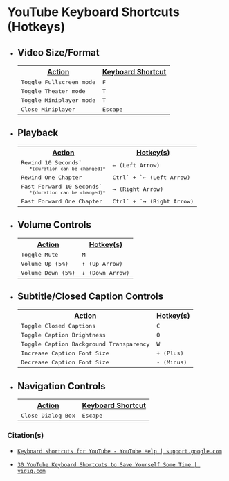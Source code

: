 <!-- ------------------------------ -->
<!-- https://github.com/mcavallo-git/Coding/blob/main/hotkeys/youtube-hotkeys.md -->
<!-- ------------------------------ -->

# YouTube Keyboard Shortcuts (Hotkeys)

<!-- ------------------------------ -->

- ## Video Size/Format
  <table>
    <tr>
      <th><u>Action</u></th>
      <th><u>Keyboard Shortcut</u></th>
    </tr>
    <tr>
      <td><kbd>Toggle Fullscreen mode</kbd></td>
      <td><kbd>F</kbd></td>
    </tr>
    <tr>
      <td><kbd>Toggle Theater mode</kbd></td>
      <td><kbd>T</kbd></td>
    </tr>
    <tr>
      <td><kbd>Toggle Miniplayer mode</kbd></td>
      <td><kbd>T</kbd></td>
    </tr>
    <tr>
      <td><kbd>Close Miniplayer</kbd></td>
      <td><kbd>Escape</kbd></td>
    </tr>
  </table>

<!-- ------------------------------ -->

- ## Playback
  <table>
    <tr>
      <th><u>Action</u></th>
      <th><u>Hotkey(s)</u></th>
    </tr>
    <tr>
      <td><kbd>Rewind 10 Seconds`<br /><sub>&nbsp;&nbsp;&nbsp;*(duration can be changed)*</sub> </td>
      <td><kbd>← (Left Arrow)</kbd></td>
    </tr>
    <tr>
      <td><kbd>Rewind One Chapter</kbd></td>
      <td><kbd>Ctrl` + `← (Left Arrow)</kbd></td>
    </tr>
    <tr>
      <td><kbd>Fast Forward 10 Seconds`<br /><sub>&nbsp;&nbsp;&nbsp;*(duration can be changed)*</sub> </td>
      <td><kbd>→ (Right Arrow)</kbd></td>
    </tr>
    <tr>
      <td><kbd>Fast Forward One Chapter</kbd></td>
      <td><kbd>Ctrl` + `→ (Right Arrow)</kbd></td>
    </tr>
  </table>

<!-- ------------------------------ -->

- ## Volume Controls
  <table>
    <tr>
      <th><u>Action</u></th>
      <th><u>Hotkey(s)</u></th>
    </tr>
    <tr>
      <td><kbd>Toggle Mute</kbd></td>
      <td><kbd>M</kbd></td>
    </tr>
    <tr>
      <td><kbd>Volume Up (5%)</kbd></td>
      <td><kbd>↑ (Up Arrow)</kbd></td>
    </tr>
    <tr>
      <td><kbd>Volume Down (5%)</kbd></td>
      <td><kbd>↓ (Down Arrow)</kbd></td>
    </tr>
  </table>

<!-- ------------------------------ -->

- ## Subtitle/Closed Caption Controls
  <table>
    <tr>
      <th><u>Action</u></th>
      <th><u>Hotkey(s)</u></th>
    </tr>
    <tr>
      <td><kbd>Toggle Closed Captions</kbd></td>
      <td><kbd>C</kbd></td>
    </tr>
    <tr>
      <td><kbd>Toggle Caption Brightness</kbd></td>
      <td><kbd>O</kbd></td>
    </tr>
    <tr>
      <td><kbd>Toggle Caption Background Transparency</kbd></td>
      <td><kbd>W</kbd></td>
    </tr>
    <tr>
      <td><kbd>Increase Caption Font Size</kbd></td>
      <td><kbd>+ (Plus)</kbd></td>
    </tr>
    <tr>
      <td><kbd>Decrease Caption Font Size</kbd></td>
      <td><kbd>- (Minus)</kbd></td>
    </tr>
  </table>

<!-- ------------------------------ -->

- ## Navigation Controls
  <table>
    <tr>
      <th><u>Action</u></th>
      <th><u>Keyboard Shortcut</u></th>
    </tr>
    <tr>
      <td><kbd>Close Dialog Box</kbd></td>
      <td><kbd>Escape</kbd></td>
    </tr>
  </table>

<!-- ------------------------------ -->

### Citation(s)

- [`Keyboard shortcuts for YouTube - YouTube Help | support.google.com`](https://support.google.com/youtube/answer/7631406?hl=en)

- [`30 YouTube Keyboard Shortcuts to Save Yourself Some Time | vidiq.com`](https://vidiq.com/blog/post/30-youtube-keyboard-shortcuts/)

<!-- ------------------------------ -->

